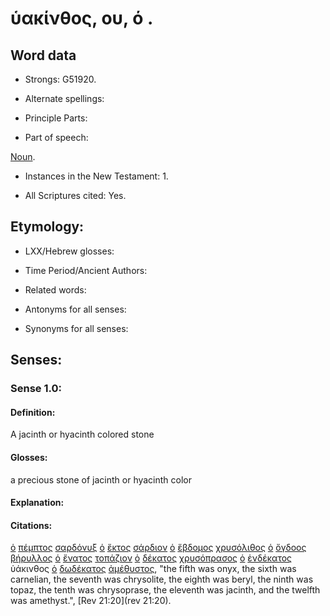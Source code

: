 # ὑακίνθος, ου, ό .

<!-- Status: S2=NeedsFinalCheck -->
<!-- Lexica used for edits: BDAG, FFM, LN, A-S -->

## Word data

* Strongs: G51920.

* Alternate spellings:

* Principle Parts: 

* Part of speech: 

[Noun](http://ugg.readthedocs.io/en/latest/noun.html).

* Instances in the New Testament: 1.

* All Scriptures cited: Yes.

## Etymology: 

* LXX/Hebrew glosses: 

* Time Period/Ancient Authors: 

* Related words: 

* Antonyms for all senses:

* Synonyms for all senses: 

## Senses:

### Sense 1.0:

#### Definition: 

A jacinth or hyacinth colored stone

#### Glosses:

a precious stone of jacinth or hyacinth color

#### Explanation:

#### Citations:

[ὁ](../G35880/01.md) [πέμπτος](../G39910/01.md) [σαρδόνυξ](../G45570/01.md) [ὁ](../G35880/01.md) [ἕκτος](../G16230/01.md) [σάρδιον](../G45550/01.md) [ὁ](../G35880/01.md) [ἕβδομος](../G14420/01.md) [χρυσόλιθος](../G55550/01.md) [ὁ](../G35880/01.md) [ὄγδοος](../G35900/01.md) [βήρυλλος](../G09690/01.md) [ὁ](../G35880/01.md) [ἔνατος](../G17660/01.md) [τοπάζιον](../G51160/01.md) [ὁ](../G35880/01.md) [δέκατος](../G11820/01.md) [χρυσόπρασος](../G55560/01.md) [ὁ](../G35880/01.md) [ἑνδέκατος](../G17340/01.md) ὑάκινθος [ὁ](../G35880/01.md) [δωδέκατος](../G14280/01.md) [ἀμέθυστος](../G02710/01.md), 
"the fifth was onyx, the sixth was carnelian, the seventh was chrysolite, the eighth was beryl, the ninth was topaz, the tenth was chrysoprase, the eleventh was jacinth, and the twelfth was amethyst.", 
[Rev 21:20](rev 21:20). 

